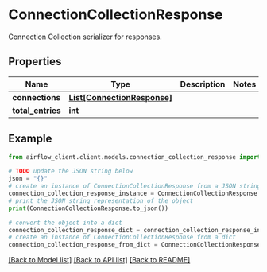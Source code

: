 # ConnectionCollectionResponse

Connection Collection serializer for responses.

## Properties

Name | Type | Description | Notes
------------ | ------------- | ------------- | -------------
**connections** | [**List[ConnectionResponse]**](ConnectionResponse.md) |  | 
**total_entries** | **int** |  | 

## Example

```python
from airflow_client.client.models.connection_collection_response import ConnectionCollectionResponse

# TODO update the JSON string below
json = "{}"
# create an instance of ConnectionCollectionResponse from a JSON string
connection_collection_response_instance = ConnectionCollectionResponse.from_json(json)
# print the JSON string representation of the object
print(ConnectionCollectionResponse.to_json())

# convert the object into a dict
connection_collection_response_dict = connection_collection_response_instance.to_dict()
# create an instance of ConnectionCollectionResponse from a dict
connection_collection_response_from_dict = ConnectionCollectionResponse.from_dict(connection_collection_response_dict)
```
[[Back to Model list]](../README.md#documentation-for-models) [[Back to API list]](../README.md#documentation-for-api-endpoints) [[Back to README]](../README.md)


